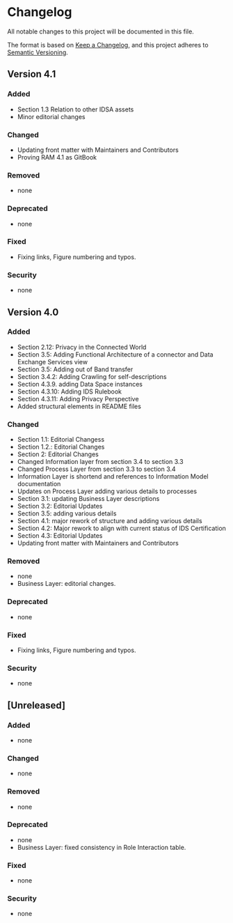 # Changelog
All notable changes to this project will be documented in this file.

The format is based on [Keep a Changelog](https://keepachangelog.com/en/1.0.0/),
and this project adheres to [Semantic Versioning](https://semver.org/spec/v2.0.0.html).

## Version 4.1

### Added ###

- Section 1.3  Relation to other IDSA assets
- Minor editorial changes

### Changed ###

- Updating front matter with Maintainers and Contributors
- Proving RAM 4.1 as GitBook

### Removed ###

- none

### Deprecated ###

- none

### Fixed ###

- Fixing links, Figure numbering and typos.


### Security ###

- none

## Version 4.0

### Added ###

- Section 2.12: Privacy in the Connected World
- Section 3.5: Adding Functional Architecture of a connector and Data Exchange Services view
- Section 3.5: Adding out of Band transfer
- Section 3.4.2: Adding Crawling for self-descriptions
- Section 4.3.9. adding Data Space instances
- Section 4.3.10: Adding IDS Rulebook
- Section 4.3.11: Adding Privacy Perspective
- Added structural elements in README files

### Changed

- Section 1.1: Editorial Changess
- Section 1.2.: Editorial Changes
- Section 2: Editorial Changes
- Changed Information layer from section 3.4 to section 3.3
- Changed Process Layer from section 3.3 to section 3.4
- Information Layer is shortend and references to Information Model documentation
- Updates on Process Layer adding various details to processes
- Section 3.1: updating Business Layer descriptions
- Section 3.2: Editorial Updates
- Section 3.5: adding various details
- Section 4.1: major rework of structure and adding various details
- Section 4.2: Major rework to align with current status of IDS Certification
- Section 4.3: Editorial Updates
- Updating front matter with Maintainers and Contributors

### Removed ###

- none
- Business Layer: editorial changes.

### Deprecated ###

- none

### Fixed ###

- Fixing links, Figure numbering and typos.


### Security ###

- none

## [Unreleased] ##

### Added ###

- none

### Changed ###
- none


### Removed ###

- none

### Deprecated ###

- none
- Business Layer: fixed consistency in Role Interaction table.

### Fixed ###

- none


### Security ###

- none